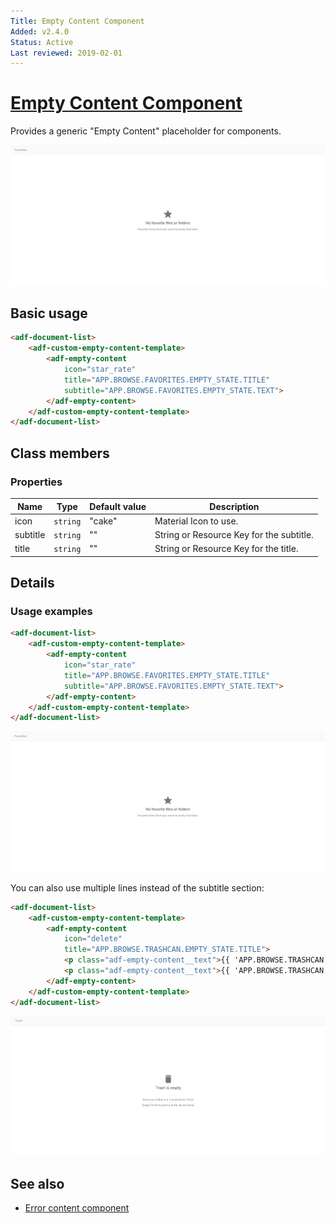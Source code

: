 ```yaml
---
Title: Empty Content Component
Added: v2.4.0
Status: Active
Last reviewed: 2019-02-01
---
```


# [Empty Content Component](../../../lib/core/templates/empty-content/empty-content.component.ts "Defined in empty-content.component.ts")

Provides a generic "Empty Content" placeholder for components.

![Favorites screen](../../docassets/images/empty-content-favorites.png)

## Basic usage

```html
<adf-document-list>
    <adf-custom-empty-content-template>
        <adf-empty-content
            icon="star_rate"
            title="APP.BROWSE.FAVORITES.EMPTY_STATE.TITLE"
            subtitle="APP.BROWSE.FAVORITES.EMPTY_STATE.TEXT">
        </adf-empty-content>
    </adf-custom-empty-content-template>
</adf-document-list>
```

## Class members

### Properties

| Name | Type | Default value | Description |
| ---- | ---- | ------------- | ----------- |
| icon | `string` | "cake" | Material Icon to use. |
| subtitle | `string` | "" | String or Resource Key for the subtitle. |
| title | `string` | "" | String or Resource Key for the title. |

## Details

### Usage examples

```html
<adf-document-list>
    <adf-custom-empty-content-template>
        <adf-empty-content
            icon="star_rate"
            title="APP.BROWSE.FAVORITES.EMPTY_STATE.TITLE"
            subtitle="APP.BROWSE.FAVORITES.EMPTY_STATE.TEXT">
        </adf-empty-content>
    </adf-custom-empty-content-template>
</adf-document-list>
```

![Favorites screen](../../docassets/images/empty-content-favorites.png)

You can also use multiple lines instead of the subtitle section:

```html
<adf-document-list>
    <adf-custom-empty-content-template>
        <adf-empty-content
            icon="delete"
            title="APP.BROWSE.TRASHCAN.EMPTY_STATE.TITLE">
            <p class="adf-empty-content__text">{{ 'APP.BROWSE.TRASHCAN.EMPTY_STATE.FIRST_TEXT' | translate }}</p>
            <p class="adf-empty-content__text">{{ 'APP.BROWSE.TRASHCAN.EMPTY_STATE.SECOND_TEXT' | translate }}</p>
        </adf-empty-content>
    </adf-custom-empty-content-template>
</adf-document-list>
```

![Trashcan screen](../../docassets/images/empty-content-trashcan.png)

## See also

-   [Error content component](error-content.component.md)

